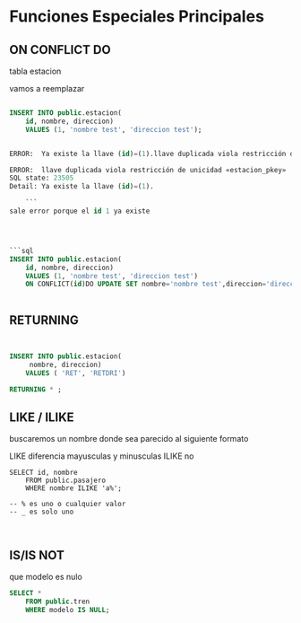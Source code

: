 # Funciones Especiales Principales

## ON CONFLICT DO

tabla estacion


vamos a reemplazar


```sql

INSERT INTO public.estacion(
	id, nombre, direccion)
	VALUES (1, 'nombre test', 'direccion test');


ERROR:  Ya existe la llave (id)=(1).llave duplicada viola restricción de unicidad «estacion_pkey» 

ERROR:  llave duplicada viola restricción de unicidad «estacion_pkey»
SQL state: 23505
Detail: Ya existe la llave (id)=(1).

    ```
sale error porque el id 1 ya existe 




```sql
INSERT INTO public.estacion(
	id, nombre, direccion)
	VALUES (1, 'nombre test', 'direccion test')
	ON CONFLICT(id)DO UPDATE SET nombre='nombre test',direccion='direccion test'	;



```

## RETURNING

```sql


INSERT INTO public.estacion(
	 nombre, direccion)
	VALUES ( 'RET', 'RETDRI')

RETURNING * ;

```



## LIKE / ILIKE

buscaremos un nombre donde sea parecido al siguiente formato

LIKE diferencia mayusculas y minusculas ILIKE  no 

```
SELECT id, nombre
	FROM public.pasajero
	WHERE nombre ILIKE 'a%';
	
-- % es uno o cualquier valor
-- _ es solo uno



```


## IS/IS NOT


que modelo es nulo

```sql 
SELECT *
	FROM public.tren
	WHERE modelo IS NULL;

```

